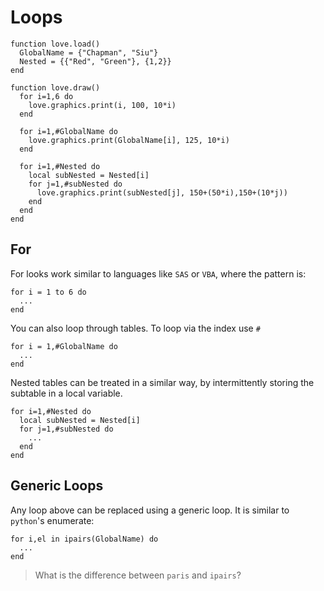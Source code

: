 # Loops

```
function love.load()
  GlobalName = {"Chapman", "Siu"}
  Nested = {{"Red", "Green"}, {1,2}}
end

function love.draw()
  for i=1,6 do
    love.graphics.print(i, 100, 10*i)
  end

  for i=1,#GlobalName do
    love.graphics.print(GlobalName[i], 125, 10*i)
  end

  for i=1,#Nested do
    local subNested = Nested[i]
    for j=1,#subNested do
      love.graphics.print(subNested[j], 150+(50*i),150+(10*j))
    end
  end
end
```

## For

For looks work similar to languages like `SAS` or `VBA`, where the pattern is:

```
for i = 1 to 6 do
  ...
end
```

You can also loop through tables. To loop via the index use `#`

```
for i = 1,#GlobalName do
  ...
end
```

Nested tables can be treated in a similar way, by intermittently storing the subtable in a local variable.

```
for i=1,#Nested do
  local subNested = Nested[i]
  for j=1,#subNested do
    ...
  end
end
```

## Generic Loops

Any loop above can be replaced using a generic loop. It is similar to `python`'s enumerate:

```
for i,el in ipairs(GlobalName) do
  ...
end
```

> What is the difference between `paris` and `ipairs`?


